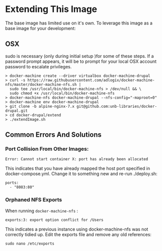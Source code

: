 # Extending This Image
The base image has limited use on it's own. To leverage this image as a base image for your development:

## OSX
sudo is necessary (only during initial setup )for some of these steps. If a password prompt appears, it will be to prompt for your local OSX account password to escalate privileges.

```
> docker-machine create --driver virtualbox docker-machine-drupal
> curl -s https://raw.githubusercontent.com/adlogix/docker-machine-nfs/master/docker-machine-nfs.sh |
  sudo tee /usr/local/bin/docker-machine-nfs > /dev/null && \
  sudo chmod +x /usr/local/bin/docker-machine-nfs
> docker-machine-nfs docker-machine-drupal --nfs-config="-maproot=0"
> docker-machine env docker-machine-drupal
> git clone -b alpine-nginx-7.x git@github.com:unb-libraries/docker-drupal.git
> cd docker-drupal/extend
> ./extendImage.sh
```

## Common Errors And Solutions

### Port Collision From Other Images:

```Error: Cannot start container X: port has already been allocated```

This indicates that you have already mapped the host port specified in docker-compose.yml. Change it to something new and re-run ./deploy.sh:

```
ports:
  - "8083:80"
```

### Orphaned NFS Exports

When running ```docker-machine-nfs``` :

```exports:3: export option conflict for /Users```

This indicates a previous instance using docker-machine-nfs was not correctly tidied up. Edit the exports file and remove any old references:

```sudo nano /etc/exports```
